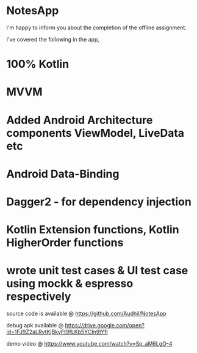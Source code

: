 # NotesApp

I'm happy to inform you about the completion of the offline assignment.

I've covered the following in the app,
# 100% Kotlin
# MVVM
# Added Android Architecture components ViewModel, LiveData etc
# Android Data-Binding
# Dagger2 - for dependency injection
# Kotlin Extension functions, Kotlin HigherOrder functions
# wrote unit test cases & UI test case using mockk & espresso respectively

source code is available @
https://github.com/Audhil/NotesApp

debug apk available @
https://drive.google.com/open?id=1FJ9Z2aLRvtKjBkyFt9fLKb5YCIn9lYfl

demo video @
https://www.youtube.com/watch?v=Sp_aM6LgO-4
